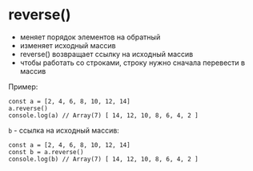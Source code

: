 # reverse()
- меняет порядок элементов на обратный
- изменяет исходный массив
- reverse() возвращает ссылку на исходный массив
- чтобы работать со строками, строку нужно сначала перевести в массив

Пример:

    const a = [2, 4, 6, 8, 10, 12, 14]
    a.reverse()
    console.log(a) // Array(7) [ 14, 12, 10, 8, 6, 4, 2 ]

`b` - ссылка на исходный массив:

    const a = [2, 4, 6, 8, 10, 12, 14]
    const b = a.reverse()
    console.log(b) // Array(7) [ 14, 12, 10, 8, 6, 4, 2 ]
